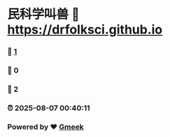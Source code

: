 # 民科学叫兽 :link: https://drfolksci.github.io 
### :page_facing_up: [1](https://drfolksci.github.io/tag.html) 
### :speech_balloon: 0 
### :hibiscus: 2 
### :alarm_clock: 2025-08-07 00:40:11 
### Powered by :heart: [Gmeek](https://github.com/Meekdai/Gmeek)
